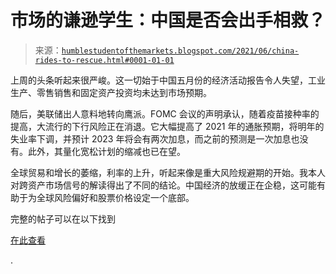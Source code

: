 <!--yml

分类：未分类

日期：2024-05-18 01:58:37

-->

# 市场的谦逊学生：中国是否会出手相救？

> 来源：[`humblestudentofthemarkets.blogspot.com/2021/06/china-rides-to-rescue.html#0001-01-01`](https://humblestudentofthemarkets.blogspot.com/2021/06/china-rides-to-rescue.html#0001-01-01)

上周的头条听起来很严峻。这一切始于中国五月份的经济活动报告令人失望，工业生产、零售销售和固定资产投资均未达到市场预期。

随后，美联储出人意料地转向鹰派。FOMC 会议的声明承认，随着疫苗接种率的提高，大流行的下行风险正在消退。它大幅提高了 2021 年的通胀预期，将明年的失业率下调，并预计 2023 年将会有两次加息，而之前的预测是一次加息也没有。此外，其量化宽松计划的缩减也已在望。

全球贸易和增长的萎缩，利率的上升，听起来像是重大风险规避期的开始。我本人对跨资产市场信号的解读得出了不同的结论。中国经济的放缓正在企稳，这可能有助于为全球风险偏好和股票价格设定一个底部。

完整的帖子可以在以下找到

[在此查看](https://humblestudentofthemarkets.com/2021/06/19/china-rides-to-the-rescue/)

.
